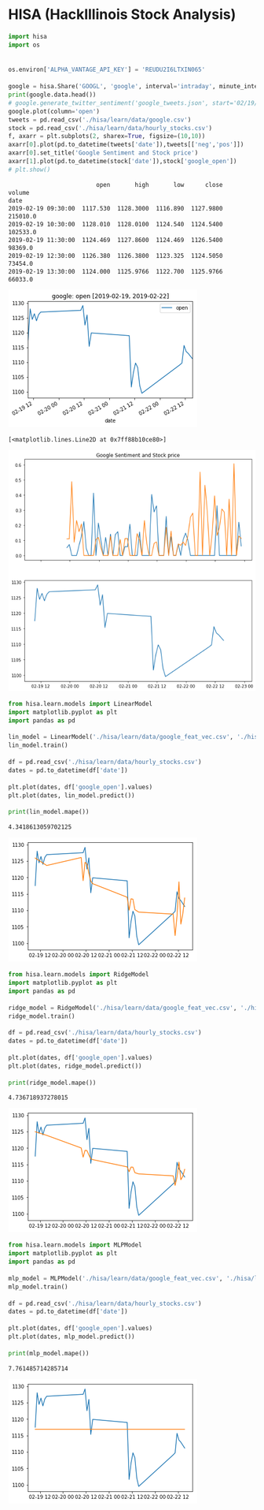 
# HISA (HackIllinois Stock Analysis)


```python
import hisa
import os


os.environ['ALPHA_VANTAGE_API_KEY'] = 'REUDU2I6LTXIN065'

google = hisa.Share('GOOGL', 'google', interval='intraday', minute_interval='60min', start='02/19/2019',size='compact')
print(google.data.head())
# google.generate_twitter_sentiment('google_tweets.json', start='02/19/2019')
google.plot(column='open')
tweets = pd.read_csv('./hisa/learn/data/google.csv')
stock = pd.read_csv('./hisa/learn/data/hourly_stocks.csv')
f, axarr = plt.subplots(2, sharex=True, figsize=(10,10))
axarr[0].plot(pd.to_datetime(tweets['date']),tweets[['neg','pos']])
axarr[0].set_title('Google Sentiment and Stock price')
axarr[1].plot(pd.to_datetime(stock['date']),stock['google_open'])
# plt.show()
```

                             open       high       low      close    volume
    date                                                                   
    2019-02-19 09:30:00  1117.530  1128.3000  1116.890  1127.9800  215010.0
    2019-02-19 10:30:00  1128.010  1128.0100  1124.540  1124.5400  102533.0
    2019-02-19 11:30:00  1124.469  1127.8600  1124.469  1126.5400   98369.0
    2019-02-19 12:30:00  1126.380  1126.3800  1123.325  1124.5050   73454.0
    2019-02-19 13:30:00  1124.000  1125.9766  1122.700  1125.9766   66033.0



![png](output_1_1.png)





    [<matplotlib.lines.Line2D at 0x7ff88b10ce80>]




![png](output_1_3.png)



```python
from hisa.learn.models import LinearModel
import matplotlib.pyplot as plt
import pandas as pd

lin_model = LinearModel('./hisa/learn/data/google_feat_vec.csv', './hisa/learn/data/hourly_stocks.csv', 'google')
lin_model.train() 

df = pd.read_csv('./hisa/learn/data/hourly_stocks.csv')
dates = pd.to_datetime(df['date'])

plt.plot(dates, df['google_open'].values)
plt.plot(dates, lin_model.predict())

print(lin_model.mape())
```

    4.3418613059702125



![png](output_2_1.png)



```python
from hisa.learn.models import RidgeModel
import matplotlib.pyplot as plt
import pandas as pd

ridge_model = RidgeModel('./hisa/learn/data/google_feat_vec.csv', './hisa/learn/data/hourly_stocks.csv', 'google')
ridge_model.train() 

df = pd.read_csv('./hisa/learn/data/hourly_stocks.csv')
dates = pd.to_datetime(df['date'])

plt.plot(dates, df['google_open'].values)
plt.plot(dates, ridge_model.predict())

print(ridge_model.mape())
```

    4.736718937278015



![png](output_3_1.png)



```python
from hisa.learn.models import MLPModel
import matplotlib.pyplot as plt
import pandas as pd

mlp_model = MLPModel('./hisa/learn/data/google_feat_vec.csv', './hisa/learn/data/hourly_stocks.csv', 'google')
mlp_model.train() 

df = pd.read_csv('./hisa/learn/data/hourly_stocks.csv')
dates = pd.to_datetime(df['date'])

plt.plot(dates, df['google_open'].values)
plt.plot(dates, mlp_model.predict())

print(mlp_model.mape())
```

    7.761485714285714



![png](output_4_1.png)


